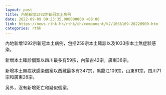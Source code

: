```yaml
---
layout: post
title: 內地新增1292宗新冠本土病例
date: 2022-09-09 09:23:35.000000000 +08:00
link: https://news.rthk.hk/rthk/ch/component/k2/1666169-20220909.htm
categories: rthk
---
```


內地新增1292宗新冠本土病例，包括259宗本土確診以及1033宗本土無症狀感染。

新增本土確診個案以四川最多有59宗，內蒙古42宗，廣東36宗。

新增本土無症狀感染個案以西藏最多有347宗，黑龍江109宗，山東81宗，四川71宗和廣東28宗。

另外，沒有新增死亡和疑似個案。
